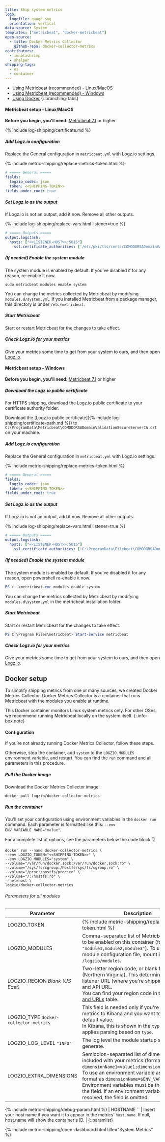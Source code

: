 ```yaml
---
title: Ship system metrics
logo:
  logofile: gauge.svg
  orientation: vertical
data-source: System
templates: ["metricbeat", "docker-metricbeat"]
open-source:
  - title: Docker Metrics Collector
    github-repo: docker-collector-metrics
contributors:
  - imnotashrimp
  - shalper
shipping-tags:
  - os
  - container
---
```


<!-- tabContainer:start -->
<div class="branching-container">

* [Using Metricbeat <span class="sm ital">(recommended)</span> - Linux/MacOS](#metricbeat-config-unix)
* [Using Metricbeat <span class="sm ital">(recommended)</span> - Windows](#metricbeat-config-win)
* [Using Docker](#docker-config)
{:.branching-tabs}

<!-- tab:start -->
<div id="metricbeat-config-unix">

#### Metricbeat setup - Linux/MacOS

**Before you begin, you'll need**:
[Metricbeat 7.1](https://www.elastic.co/guide/en/beats/metricbeat/7.1/metricbeat-installation.html) or higher

<div class="tasklist">

{% include log-shipping/certificate.md %}

##### Add Logz.io configuration

Replace the General configuration in `metricbeat.yml` with Logz.io settings.

{% include metric-shipping/replace-metrics-token.html %}

```yaml
# ===== General =====
fields:
  logzio_codec: json
  token: <<SHIPPING-TOKEN>>
fields_under_root: true
```

##### Set Logz.io as the output

If Logz.io is not an output, add it now.
Remove all other outputs.

{% include log-shipping/replace-vars.html listener=true %}

```yaml
# ===== Outputs =====
output.logstash:
  hosts: ["<<LISTENER-HOST>>:5015"]
    ssl.certificate_authorities: ['/etc/pki/tls/certs/COMODORSADomainValidationSecureServerCA.crt']
```

##### _(If needed)_ Enable the system module

The system module is enabled by default.
If you've disabled it for any reason, re-enable it now.

```shell
sudo metricbeat modules enable system
```

You can change the metrics collected by Metricbeat by modifying `modules.d/system.yml`.
If you installed Metricbeat from a package manager, this directory is under `/etc/metricbeat`.

##### Start Metricbeat

Start or restart Metricbeat for the changes to take effect.

##### Check Logz.io for your metrics

Give your metrics some time to get from your system to ours, and then open [Logz.io](https://app.logz.io/#/dashboard/kibana).

</div>

</div>
<!-- tab:end -->

<!-- tab:start -->
<div id="metricbeat-config-win">

#### Metricbeat setup - Windows

**Before you begin, you'll need**:
[Metricbeat 7.1](https://www.elastic.co/guide/en/beats/metricbeat/7.1/metricbeat-installation.html#win) or higher

<div class="tasklist">

##### Download the Logz.io public certificate

For HTTPS shipping, download the Logz.io public certificate to your certificate authority folder.

Download the
[Logz.io public certificate]({% include log-shipping/certificate-path.md %})
to `C:\ProgramData\Metricbeat\COMODORSADomainValidationSecureServerCA.crt`
on your machine.

##### Add Logz.io configuration

Replace the General configuration in `metricbeat.yml` with Logz.io settings.

{% include metric-shipping/replace-metrics-token.html %}

```yaml
# ===== General =====
fields:
  logzio_codec: json
  token: <<SHIPPING-TOKEN>>
fields_under_root: true
```

##### Set Logz.io as the output

If Logz.io is not an output, add it now.
Remove all other outputs.

{% include log-shipping/replace-vars.html listener=true %}

```yaml
# ===== Outputs =====
output.logstash:
  hosts: ["<<LISTENER-HOST>>:5015"]
    ssl.certificate_authorities: ['C:\ProgramData\Filebeat\COMODORSADomainValidationSecureServerCA.crt']
```

##### _(If needed)_ Enable the system module

The system module is enabled by default.
If you've disabled it for any reason, open powershell re-enable it now.

```powershell
PS > .\metricbeat.exe modules enable system
```

You can change the metrics collected by Metricbeat by modifying `modules.d\system.yml` in the metricbeat installation folder.

##### Start Metricbeat

Start or restart Metricbeat for the changes to take effect.

```powershell
PS C:\Program Files\metricbeat> Start-Service metricbeat
```

##### Check Logz.io for your metrics

Give your metrics some time to get from your system to ours, and then open [Logz.io](https://app.logz.io/#/dashboard/kibana).

</div>

</div>
<!-- tab:end -->

<!-- tab:start -->
<div id="docker-config">

## Docker setup

To simplify shipping metrics from one or many sources,
we created Docker Metrics Collector.
Docker Metrics Collector is a container
that runs Metricbeat with the modules you enable at runtime.

This Docker container monitors Linux system metrics only.
For other OSes, we recommend running Metricbeat locally on the system itself.
{:.info-box.note}

#### Configuration

If you’re not already running Docker Metrics Collector, follow these steps.

Otherwise, stop the container, add
`system`
to the `LOGZIO_MODULES` environment variable,
and restart.
You can find the `run` command and all parameters
in this procedure.

<div class="tasklist">

##### Pull the Docker image

Download the Docker Metrics Collector image:

```shell
docker pull logzio/docker-collector-metrics
```

##### Run the container

You'll set your configuration using environment variables
in the `docker run` command.
Each parameter is formatted like this:
`--env ENV_VARIABLE_NAME="value"`.

For a complete list of options, see the parameters below the code block.👇

```shell
docker run --name docker-collector-metrics \
--env LOGZIO_TOKEN="<<SHIPPING-TOKEN>>" \
--env LOGZIO_MODULES="system" \
--volume="/var/run/docker.sock:/var/run/docker.sock:ro" \
--volume="/sys/fs/cgroup:/hostfs/sys/fs/cgroup:ro" \
--volume="/proc:/hostfs/proc:ro" \
--volume="/:/hostfs:ro" \
--net=host \
logzio/docker-collector-metrics
```

###### Parameters for all modules

| Parameter | Description |
|---|---|
| LOGZIO_TOKEN <span class="required-param"></span> | {% include metric-shipping/replace-metrics-token.html %} |
| LOGZIO_MODULES <span class="required-param"></span> | Comma-separated list of Metricbeat modules to be enabled on this container (formatted as `"module1,module2,module3"`). To use a custom module configuration file, mount its folder to `/logzio/modules`. |
| LOGZIO_REGION <span class="default-param">_Blank (US East)_</span> | Two-letter region code, or blank for US East (Northern Virginia). This determines your listener URL (where you're shipping the logs to) and API URL. <br> You can find your region code in the [Regions and URLs]({{site.baseurl}}/user-guide/accounts/account-region.html#regions-and-urls) table. |
| LOGZIO_TYPE <span class="default-param">`docker-collector-metrics`</span> | This field is needed only if you're shipping metrics to Kibana and you want to override the default value. <br> In Kibana, this is shown in the `type` field. Logz.io applies parsing based on `type`. |
| LOGZIO_LOG_LEVEL <span class="default-param">`"INFO"`</span> | The log level the module startup scripts will generate. |
| LOGZIO_EXTRA_DIMENSIONS | Semicolon-separated list of dimensions to be included with your metrics (formatted as `dimensionName1=value1;dimensionName2=value2`). <br> To use an environment variable as a value, format as `dimensionName=$ENV_VAR_NAME`. Environment variables must be the only value in the field. If an environment variable can't be resolved, the field is omitted. |
{% include metric-shipping/debug-param.html %}
| HOSTNAME <span class="default-param">``</span> | Insert your host name if you want it to appear in the metrics' `host.name`. If null, host.name will show the container's ID. |
{:.paramlist}

{% include metric-shipping/open-dashboard.html title="System Metrics" %}

</div>

</div>
<!-- tab:end -->

</div>
<!-- tabContainer:end -->
